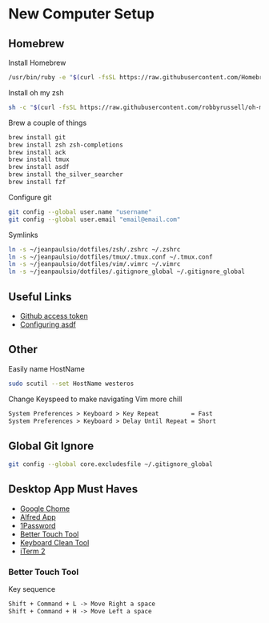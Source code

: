 # New Computer Setup

## Homebrew

Install Homebrew

```bash
/usr/bin/ruby -e "$(curl -fsSL https://raw.githubusercontent.com/Homebrew/install/master/install)"
```

Install oh my zsh

```bash
sh -c "$(curl -fsSL https://raw.githubusercontent.com/robbyrussell/oh-my-zsh/master/tools/install.sh)"
```

Brew a couple of things

```bash
brew install git
brew install zsh zsh-completions
brew install ack
brew install tmux
brew install asdf
brew install the_silver_searcher
brew install fzf
```

Configure git

```bash
git config --global user.name "username"
git config --global user.email "email@email.com"
```

Symlinks

```bash
ln -s ~/jeanpaulsio/dotfiles/zsh/.zshrc ~/.zshrc
ln -s ~/jeanpaulsio/dotfiles/tmux/.tmux.conf ~/.tmux.conf
ln -s ~/jeanpaulsio/dotfiles/vim/.vimrc ~/.vimrc
ln -s ~/jeanpaulsio/dotfiles/.gitignore_global ~/.gitignore_global
```

## Useful Links

- [Github access token](https://help.github.com/articles/creating-a-personal-access-token-for-the-command-line/)
- [Configuring asdf](https://asdf-vm.com/#/core-manage-asdf-vm)

## Other

Easily name HostName

```bash
sudo scutil --set HostName westeros
```

Change Keyspeed to make navigating Vim more chill

```txt
System Preferences > Keyboard > Key Repeat         = Fast
System Preferences > Keyboard > Delay Until Repeat = Short
```

## Global Git Ignore

```bash
git config --global core.excludesfile ~/.gitignore_global
```

## Desktop App Must Haves

- [Google Chome](https://google.com)
- [Alfred App](https://www.alfredapp.com/)
- [1Password](https://1password.com/)
- [Better Touch Tool](https://1password.com/)
- [Keyboard Clean Tool](https://folivora.ai/keyboardcleantool)
- [iTerm 2](https://iterm2.com/)

### Better Touch Tool

Key sequence

```txt
Shift + Command + L -> Move Right a space
Shift + Command + H -> Move Left a space
```
